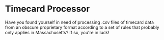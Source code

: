 # Timecard Processor

Have you found yourself in need of processing .csv files of timecard data from an obscure proprietary format according to a set of rules that probably only applies in Massachusetts? If so, you're in luck!
